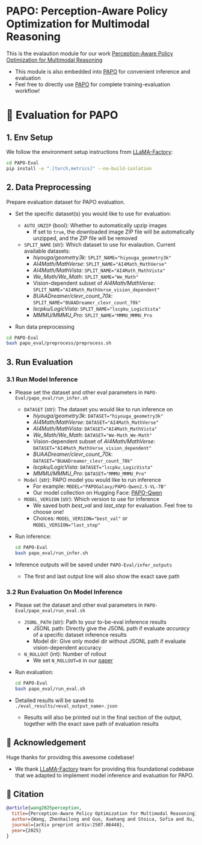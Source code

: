 # **PAPO: Perception-Aware Policy Optimization for Multimodal Reasoning**

This is the evalaution module for our work [Perception-Aware Policy Optimization for Multimodal Reasoning](https://mikewangwzhl.github.io/PAPO/)
- This module is also embedded into [PAPO](https://github.com/MikeWangWZHL/PAPO) for convenient inference and evaluation
- Feel free to directly use [PAPO](https://github.com/MikeWangWZHL/PAPO) for complete training-evaluation workflow!



# 🚀 **Evaluation for PAPO**

## **1. Env Setup**
We follow the environment setup instructions from [LLaMA-Factory](https://github.com/hiyouga/LLaMA-Factory):
```bash
cd PAPO-Eval
pip install -e ".[torch,metrics]" --no-build-isolation
```

## **2. Data Preprocessing**

Prepare evaluation dataset for PAPO evaluation.

- Set the specific dataset(s) you would like to use for evaluation:
    - `AUTO_UNZIP` (bool): Whether to automatically upzip images
        - If set to `true`, the downloaded image ZIP file will be automatically unzipped, and the ZIP file will be removed
    - `SPLIT_NAME` (str): Which dataset to use for evalaution. Current available datasets:
        - *hiyouga/geometry3k*: `SPLIT_NAME="hiyouga_geometry3k"`
        - *AI4Math/MathVerse*: `SPLIT_NAME="AI4Math_MathVerse"`
        - *AI4Math/MathVista*: `SPLIT_NAME="AI4Math_MathVista"`
        - *We_Math/We_Math*: `SPLIT_NAME="We_Math"`
        - Vision-dependent subset of *AI4Math/MathVerse*: `SPLIT_NAME="AI4Math_MathVerse_vision_dependent"`
        - *BUAADreamer/clevr_count_70k*: `SPLIT_NAME="BUAADreamer_clevr_count_70k"`
        - *lscpku/LogicVista*: `SPLIT_NAME="lscpku_LogicVista"`
        - *MMMU/MMMU_Pro*: `SPLIT_NAME="MMMU_MMMU_Pro`

- Run data preprocessing
```bash
cd PAPO-Eval
bash papo_eval/preprocess/preprocess.sh
```

## **3. Run Evaluation**

### **3.1 Run Model Inference**
- Please set the dataset and other eval parameters in `PAPO-Eval/papo_eval/run_infer.sh`
    - `DATASET` (str): The dataset you would like to run inference on
        - *hiyouga/geometry3k*: `DATASET="hiyouga_geometry3k"`
        - *AI4Math/MathVerse*: `DATASET="AI4Math_MathVerse"`
        - *AI4Math/MathVista*: `DATASET="AI4Math_MathVista"`
        - *We_Math/We_Math*: `DATASET="We-Math_We-Math"`
        - Vision-dependent subset of *AI4Math/MathVerse*: `DATASET="AI4Math_MathVerse_vision_dependent"`
        - *BUAADreamer/clevr_count_70k*: `DATASET="BUAADreamer_clevr_count_70k"`
        - *lscpku/LogicVista*: `DATASET="lscpku_LogicVista"`
        - *MMMU/MMMU_Pro*: `DATASET="MMMU_MMMU_Pro"`
    - `Model` (str): PAPO model you would like to run inference
        - For example: `MODEL="PAPOGalaxy/PAPO-Qwen2.5-VL-7B"`
        - Our model collection on Hugging Face: [PAPO-Qwen](https://huggingface.co/collections/PAPOGalaxy/papo-qwen-686d92dd3d43b1ce698f851a)
    - `MODEL_VERSION` (str): Which version to use for inference
        - We saved both *best_val* and *last_step* for evaluation. Feel free to choose one!
        - Choices: `MODEL_VERSION="best_val"` or `MODEL_VERSION="last_step"`

- Run inference:
    ```bash
    cd PAPO-Eval
    bash papo_eval/run_infer.sh
    ```

- Inference outputs will be saved under `PAPO-Eval/infer_outputs`
    - The first and last output line will also show the exact save path

### **3.2 Run Evaluation On Model Inference**
- Please set the dataset and other eval parameters in `PAPO-Eval/papo_eval/run_eval.sh`
    - `JSONL_PATH` (str): Path to your to-be-eval inference results
        - JSONL path: Directly give the JSONL path if evaluate *accuracy* of a specific dataset inference results
        - Model dir: Give only model dir without JSONL path if evaluate vision-dependent accuracy
    - `N_ROLLOUT` (int): Number of rollout 
        - We set `N_ROLLOUT=8` in our [paper](https://arxiv.org/abs/2507.06448)

- Run evaluation:
    ```bash
    cd PAPO-Eval
    bash papo_eval/run_eval.sh
    ```

- Detailed results will be saved to `./eval_results/<eval_output_name>.json`
    - Results will also be printed out in the final section of the output, together with the exact save path of evaluation results



## 🥰 **Acknowledgement**
Huge thanks for providing this awesome codebase!
- We thank [LLaMA-Factory](https://github.com/hiyouga/LLaMA-Factory) team for providing this foundational codebase that we adapted to implement model inference and evaluation for PAPO.



## 📝 **Citation**
```bibtex
@article{wang2025perception,
  title={Perception-Aware Policy Optimization for Multimodal Reasoning},
  author={Wang, Zhenhailong and Guo, Xuehang and Stoica, Sofia and Xu, Haiyang and Wang, Hongru and Ha, Hyeonjeong and Chen, Xiusi and Chen, Yangyi and Yan, Ming and Huang, Fei and others},
  journal={arXiv preprint arXiv:2507.06448},
  year={2025}
}
```